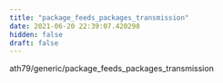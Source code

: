 ```yaml
---
title: "package_feeds_packages_transmission"
date: 2021-06-20 22:39:07.420298
hidden: false
draft: false
---
```


ath79/generic/package_feeds_packages_transmission

